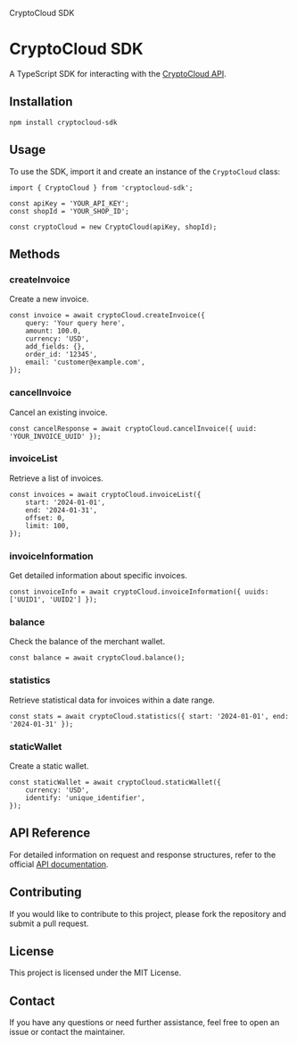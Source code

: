 CryptoCloud SDK

# CryptoCloud SDK

A TypeScript SDK for interacting with the [CryptoCloud API](https://cryptocloud.plus/).

## Installation

```
npm install cryptocloud-sdk
```

## Usage

To use the SDK, import it and create an instance of the `CryptoCloud` class:

```
import { CryptoCloud } from 'cryptocloud-sdk';

const apiKey = 'YOUR_API_KEY';
const shopId = 'YOUR_SHOP_ID';

const cryptoCloud = new CryptoCloud(apiKey, shopId);
```

## Methods

### createInvoice

Create a new invoice.

```
const invoice = await cryptoCloud.createInvoice({
    query: 'Your query here',
    amount: 100.0,
    currency: 'USD',
    add_fields: {},
    order_id: '12345',
    email: 'customer@example.com',
});
```

### cancelInvoice

Cancel an existing invoice.

```
const cancelResponse = await cryptoCloud.cancelInvoice({ uuid: 'YOUR_INVOICE_UUID' });
```

### invoiceList

Retrieve a list of invoices.

```
const invoices = await cryptoCloud.invoiceList({
    start: '2024-01-01',
    end: '2024-01-31',
    offset: 0,
    limit: 100,
});
```

### invoiceInformation

Get detailed information about specific invoices.

```
const invoiceInfo = await cryptoCloud.invoiceInformation({ uuids: ['UUID1', 'UUID2'] });
```

### balance

Check the balance of the merchant wallet.

```
const balance = await cryptoCloud.balance();
```

### statistics

Retrieve statistical data for invoices within a date range.

```
const stats = await cryptoCloud.statistics({ start: '2024-01-01', end: '2024-01-31' });
```

### staticWallet

Create a static wallet.

```
const staticWallet = await cryptoCloud.staticWallet({
    currency: 'USD',
    identify: 'unique_identifier',
});
```

## API Reference

For detailed information on request and response structures, refer to the official [API documentation](docs.cryptocloud.plus).

## Contributing

If you would like to contribute to this project, please fork the repository and submit a pull request.

## License

This project is licensed under the MIT License.

## Contact

If you have any questions or need further assistance, feel free to open an issue or contact the maintainer.
